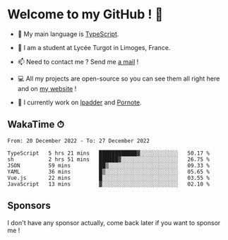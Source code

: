 # Welcome to my GitHub ! 🌃

- 🔭 My main language is [TypeScript](https://www.typescriptlang.org/).

- 🌱 I am a student at Lycée Turgot in Limoges, France.

- 📫 Need to contact me ? Send me <a href="mailto:mikkel@milescode.dev">a mail</a> !

- 💻 All my projects are open-source so you can see them all right here and on <a href="https://www.vexcited.ml">my website</a> !

- 👀 I currently work on [lpadder](https://github.com/Vexcited/lpadder) and [Pornote](https://github.com/Vexcited/Pornote).

## WakaTime ⏱

<!--START_SECTION:waka-->

```text
From: 20 December 2022 - To: 27 December 2022

TypeScript   5 hrs 21 mins   ████████████▓░░░░░░░░░░░░   50.17 %
sh           2 hrs 51 mins   ██████▓░░░░░░░░░░░░░░░░░░   26.75 %
JSON         59 mins         ██▒░░░░░░░░░░░░░░░░░░░░░░   09.33 %
YAML         36 mins         █▒░░░░░░░░░░░░░░░░░░░░░░░   05.65 %
Vue.js       22 mins         █░░░░░░░░░░░░░░░░░░░░░░░░   03.55 %
JavaScript   13 mins         ▓░░░░░░░░░░░░░░░░░░░░░░░░   02.10 %
```

<!--END_SECTION:waka-->

## Sponsors

I don't have any sponsor actually, come back later if you want to sponsor me !
